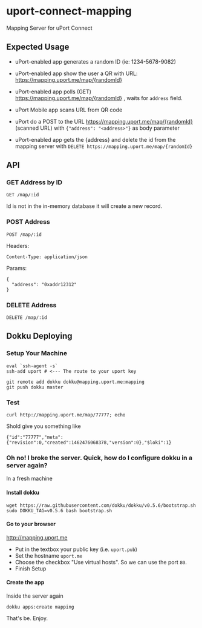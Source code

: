 # uport-connect-mapping
Mapping Server for uPort Connect

## Expected Usage

- uPort-enabled app generates a random ID (ie: 1234-5678-9082)
- uPort-enabled app show the user a QR with URL: https://mapping.uport.me/map/{randomId}
- uPort-enabled app polls (GET) https://mapping.uport.me/map/{randomId} , waits for `address` field.

- uPort Mobile app scans URL from QR code
- uPort do a POST to the URL https://mapping.uport.me/map/{randomId} (scanned URL) with `{"address": "<address>"}` as body parameter


- uPort-enabled app gets the {address} and delete the id from the mapping server with `DELETE https://mapping.uport.me/map/{randomId}`


## API
### GET Address by ID

`GET /map/:id`

Id is not in the in-memory database it will create a new record.

### POST Address

`POST /map/:id`

Headers:
```
Content-Type: application/json
```

Params:
```
{
  "address": "0xaddr12312"
}

```

### DELETE Address
`DELETE /map/:id`

## Dokku Deploying

### Setup Your Machine

```
eval `ssh-agent -s`
ssh-add uport # <--- The route to your uport key

git remote add dokku dokku@mapping.uport.me:mapping
git push dokku master
```

### Test

```
curl http://mapping.uport.me/map/77777; echo
```

Shold give you something like

```
{"id":"77777","meta":{"revision":0,"created":1462476068378,"version":0},"$loki":1}
```

### Oh no! I broke the server. Quick, how do I configure dokku in a server again?

In a fresh machine

#### Install dokku

```
wget https://raw.githubusercontent.com/dokku/dokku/v0.5.6/bootstrap.sh
sudo DOKKU_TAG=v0.5.6 bash bootstrap.sh
```

#### Go to your browser

http://mapping.uport.me

* Put in the textbox your public key (i.e. `uport.pub`)
* Set the hostname `uport.me`
* Choose the checkbox "Use virtual hosts". So we can use the port `80`.
* Finish Setup

#### Create the app

Inside the server again

```
dokku apps:create mapping
```

That's be. Enjoy.
